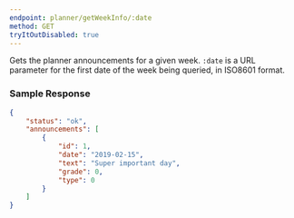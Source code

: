 ```yaml
---
endpoint: planner/getWeekInfo/:date
method: GET
tryItOutDisabled: true
---
```


Gets the planner announcements for a given week. `:date` is a URL parameter for the first date of the week being queried, in ISO8601 format.

### Sample Response

```json
{
    "status": "ok",
    "announcements": [
        {
            "id": 1,
            "date": "2019-02-15",
            "text": "Super important day",
            "grade": 0,
            "type": 0
        }
    ]
}
```
